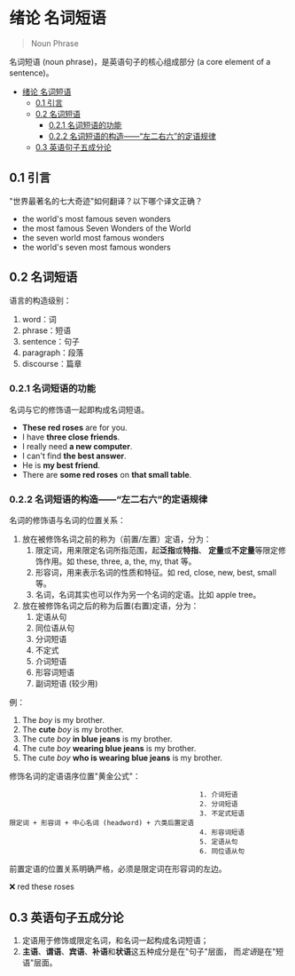 # 绪论 名词短语

> Noun Phrase

名词短语 (noun phrase)，是英语句子的核心组成部分 (a core element of a sentence)。

- [绪论 名词短语](#绪论-名词短语)
  - [0.1 引言](#01-引言)
  - [0.2 名词短语](#02-名词短语)
    - [0.2.1 名词短语的功能](#021-名词短语的功能)
    - [0.2.2 名词短语的构造——“左二右六”的定语规律](#022-名词短语的构造左二右六的定语规律)
  - [0.3 英语句子五成分论](#03-英语句子五成分论)

## 0.1 引言

"世界最著名的七大奇迹"如何翻译？以下哪个译文正确？

- the world's most famous seven wonders
- the most famous Seven Wonders of the World
- the seven world most famous wonders
- the world's seven most famous wonders

## 0.2 名词短语

语言的构造级别：

1. word：词
2. phrase：短语
3. sentence：句子
4. paragraph：段落
5. discourse：篇章

### 0.2.1 名词短语的功能

名词与它的修饰语一起即构成名词短语。

- **These red roses** are for you.
- I have **three close friends**.
- I really need **a new computer**.
- I can't find **the best answer**.
- He is **my best friend**.
- There are **some red roses** on **that small table**.

### 0.2.2 名词短语的构造——“左二右六”的定语规律

名词的修饰语与名词的位置关系：

1. 放在被修饰名词之前的称为（前置/左置）定语，分为：
   1. 限定词，用来限定名词所指范围，起**泛指**或**特指**、
      **定量**或**不定量**等限定修饰作用。如 these, three, a, the, my, that 等。
   2. 形容词，用来表示名词的性质和特征。如 red, close, new, best, small 等。
   3. 名词，名词其实也可以作为另一个名词的定语。比如 apple tree。
2. 放在被修饰名词之后的称为后置(右置)定语，分为：
   1. 定语从句
   2. 同位语从句
   3. 分词短语
   4. 不定式
   5. 介词短语
   6. 形容词短语
   7. 副词短语 (较少用)

例：

1. The *boy* is my brother.
2. The **cute** *boy* is my brother.
3. The cute *boy* **in blue jeans** is my brother.
4. The cute *boy* **wearing blue jeans** is my brother.
5. The cute *boy* **who is wearing blue jeans** is my brother.

修饰名词的定语语序位置"黄金公式"：

```mind
                                                1. 介词短语
                                                2. 分词短语
                                                3. 不定式短语
限定词 + 形容词 + 中心名词 (headword) + 六类后置定语
                                                4. 形容词短语
                                                5. 定语从句
                                                6. 同位语从句
```

前置定语的位置关系明确严格，必须是限定词在形容词的左边。

❌ red these roses

## 0.3 英语句子五成分论

1. 定语用于修饰或限定名词，和名词一起构成名词短语；
2. **主语**、**谓语**、**宾语**、**补语**和**状语**这五种成分是在"句子"层面，
   而*定语*是在"短语"层面。

